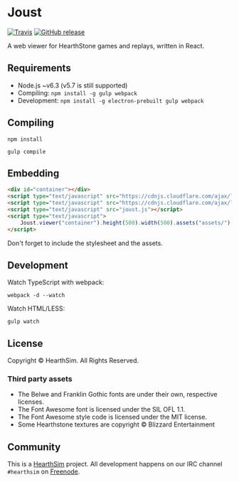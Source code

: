# Joust
[![Travis](https://img.shields.io/travis/HearthSim/joust.svg)](https://travis-ci.org/HearthSim/joust)
[![GitHub release](https://img.shields.io/github/release/HearthSim/joust.svg)](https://github.com/HearthSim/joust/releases)

A web viewer for HearthStone games and replays, written in React.


## Requirements

- Node.js ~v6.3 (v5.7 is still supported)
- Compiling: `npm install -g gulp webpack`
- Development: `npm install -g electron-prebuilt gulp webpack`


## Compiling

```
npm install
```

```
gulp compile
```


## Embedding

```html
<div id="container"></div>
<script type="text/javascript" src="https://cdnjs.cloudflare.com/ajax/libs/react/15.2.1/react.min.js"></script>
<script type="text/javascript" src="https://cdnjs.cloudflare.com/ajax/libs/react/15.2.1/react-dom.min.js"></script>
<script type="text/javascript" src="joust.js"></script>
<script type="text/javascript">
	Joust.viewer("container").height(500).width(500).assets("assets/").fromUrl("//example.org/brawl.hsreplay");
</script>
```

Don't forget to include the stylesheet and the assets.


## Development

Watch TypeScript with webpack:

```
webpack -d --watch
```

Watch HTML/LESS:

```
gulp watch
```


## License

Copyright © HearthSim. All Rights Reserved.

### Third party assets

- The Belwe and Franklin Gothic fonts are under their own, respective licenses.
- The Font Awesome font is licensed under the SIL OFL 1.1.
- The Font Awesome style code is licensed under the MIT license.
- Some Hearthstone textures are copyright © Blizzard Entertainment


## Community

This is a [HearthSim](https://hearthsim.info) project. All development
happens on our IRC channel `#hearthsim` on [Freenode](https://freenode.net).
